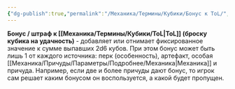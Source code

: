 ```yaml
---
{"dg-publish":true,"permalink":"/Механика/Термины/Кубики/Бонус к ToL/","noteIcon":"","created":"2025-08-21T13:47:43.302+03:00","updated":"2025-07-29T23:53:02.100+03:00"}
---
```


**Бонус / штраф к [[Механика/Термины/Кубики/ToL\|ToL]] (броску кубика на удачность)** - добавляет или отнимает фиксированное значение к сумме выпавших 2d6 кубов. При этом бонус может быть лишь 1 от каждого источника: перк (особенность), артефакт, особая [[Механика/Причуды/Параметры/Подробнее/Механика\|Механика]] и причуда. Например, если две и более причуды дают бонус, то игрок сам решает каким бонусом он воспользуется, а какой будет пропущен.